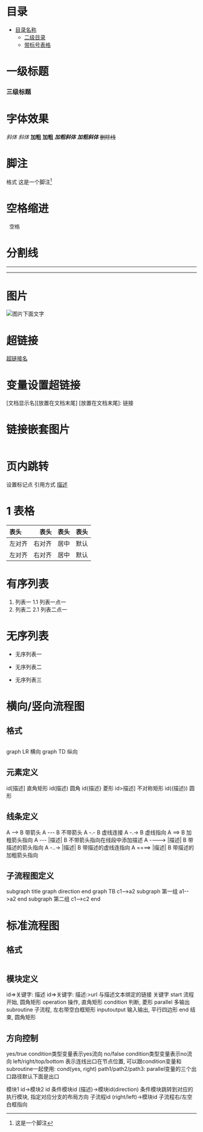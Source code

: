 <!--
注释
-->
# 目录
- [目录名称](#跳转到标题名)
	- [二级目录](#跳转到标题名)
	- [带标号表格](#1-表格)

# 一级标题

### 三级标题

# 字体效果
_斜体_
*斜体*
**加粗**
__加粗__
***加粗斜体***
___加粗斜体___
~~删除线~~

# 脚注
格式
这是一个脚注[^描述]
[^描述]: 这是一个脚注

# 空格缩进
&nbsp; 空格

# 分割线
---
***
# 图片
![图片下面文字](图片地址 "图片标题")

# 超链接
[超链接名](超链接地址 "超链接标题")

# 变量设置超链接
[文档显示名][放置在文档末尾]
[放置在文档末尾]: 链接


# 链接嵌套图片
[![]()]()

# 页内跳转
设置标记点
<span id="目录1"></span>
引用方式
[描述](#目录1)

# 1 表格
| 表头 | 表头 | 表头 | 表头 |
| :--- | ---: | :---: | --- |
| 左对齐 | 右对齐 | 居中 | 默认 |
| 左对齐 | 右对齐 | 居中 | 默认 |

# 有序列表
1. 列表一
	1.1 列表一点一
2. 列表二
	2.1 列表二点一

# 无序列表
* 无序列表一
+ 无序列表二
- 无序列表三

# 横向/竖向流程图
## 格式
```mermaid
```
graph LR 横向
graph TD 纵向
## 元素定义
id[描述] 直角矩形
id(描述) 圆角
id{描述} 菱形
id>描述] 不对称矩形
id((描述)) 圆形
## 线条定义
A --> B 带箭头
A --- B 不带箭头
A -.- B 虚线连接
A -.-> B 虚线指向
A ==> B 加粗箭头指向
A --- |描述| B 不带箭头指向在线段中添加描述
A ----> |描述| B 带描述的箭头指向
A -..-> |描述| B 带描述的虚线连指向
A ====> |描述| B 带描述的加粗箭头指向
## 子流程图定义
subgraph title
	graph direction
end
graph TB
	c1-->a2
	subgraph 第一组
	a1-->a2
	end
	subgraph 第二组
	c1-->c2
	end

# 标准流程图
## 格式
```flow
```
## 模块定义
id=>关键字: 描述
id=>关键字: 描述:>url 与描述文本绑定的链接
关键字
start 流程开始, 圆角矩形
operation 操作, 直角矩形
condition 判断, 菱形
parallel 多输出
subroutine 子流程, 左右带空白框矩形
inputoutput 输入输出, 平行四边形
end 结束, 圆角矩形

## 方向控制
yes/true condition类型变量表示yes流向
no/false condition类型变量表示no流向
left/right/top/bottom 表示连线出口在节点位置, 可以跟condition变量和subroutine一起使用: cond(yes, right)
path1/path2/path3: parallel变量的三个出口路径默认下面是出口

模块1 id->模块2 id
条件模块id (描述)->模块id(direction) 条件模块跳转到对应的执行模块, 指定对应分支的布局方向
子流程id (right/left)->模块id 子流程右/左空白框指向

